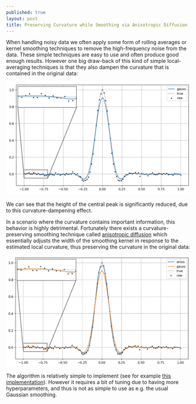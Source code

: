 ```yaml
---
published: true
layout: post
title: Preserving Curvature while Smoothing via Anisotropic Diffusion
---
```


When handling noisy data we often apply some form of rolling averages or kernel smoothing techniques to remove the high-frequency noise from the data. These simple techniques are easy to use and often produce good enough results. However one big draw-back of this kind of simple local-averaging techniques is that they also dampen the curvature that is contained in the original data:

![assets/img/gauss-smoothing.png](/assets/img/gauss-smoothing.png)

We can see that the height of the central peak is significantly reduced, due to this curvature-dampening effect.

In a scenario where the curvature contains important information, this behavior is highly detrimental. Fortunately there exists a curvature-preserving smoothing technique called [anisotropic diffusion](https://en.wikipedia.org/wiki/Anisotropic_diffusion) which essentially adjusts the width of the smoothing kernel in response to the estimated local curvature, thus preserving the curvature in the original data:

![assets/img/aniso-smoothing.png](/assets/img/aniso-smoothing.png)

The algorithm is relatively simple to implement (see for example [this implementation](https://www.cs.sfu.ca/~stella/papers/blairthesis/main/node25.html)). However it requires a bit of tuning due to having more hyperparameters, and thus is not as simple to use as e.g. the usual Gaussian smoothing.
